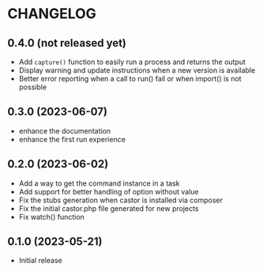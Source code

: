 # CHANGELOG

## 0.4.0 (not released yet)

* Add `capture()` function to easily run a process and returns the output
* Display warning and update instructions when a new version is available
* Better error reporting when a call to run() fail or when import() is not possible

## 0.3.0 (2023-06-07)

* enhance the documentation
* enhance the first run experience

## 0.2.0 (2023-06-02)

* Add a way to get the command instance in a task
* Add support for better handling of option without value
* Fix the stubs generation when castor is installed via composer
* Fix the initial castor.php file generated for new projects
* Fix watch() function

## 0.1.0 (2023-05-21)

* Initial release
